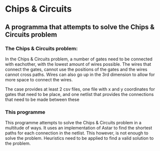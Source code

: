 # Chips & Circuits

## A programma that attempts to solve the Chips & Circuits problem

### The Chips & Circuits problem:

<p>In the Chips & Circuits problem, a number of gates need to be connected with eachother, with the lowest amount of wires possible. The wires that connect the gates, cannot use the positions of the gates and the wires cannot cross paths. Wires can also go up in the 3rd dimension to allow for more space to connect the wires.</p>
<p>The case provides at least 2 csv files, one file with x and y coordinates for gates that need to be place, and one netlist that provides the connections that need to be made between these </p>

### This programme

<p>This programme attempts to solve the Chips & Circuits problem in a multitude of ways. It uses an implementation of Astar to find the shortest paths for each connection in the netlist. This however, is not enough to solve the problem. Heuristics need to be applied to find a valid solution to the problem.</p>
